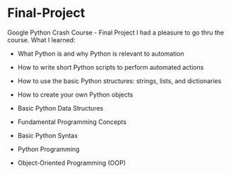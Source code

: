 # Final-Project
Google Python Crash Course - Final Project
I had a pleasure to go thru the course. What I learned:

- What Python is and why Python is relevant to automation

- How to write short Python scripts to perform automated actions

- How to use the basic Python structures: strings, lists, and dictionaries

- How to create your own Python objects
  
- Basic Python Data Structures
  
- Fundamental Programming Concepts
  
- Basic Python Syntax
  
- Python Programming
  
- Object-Oriented Programming (OOP)
